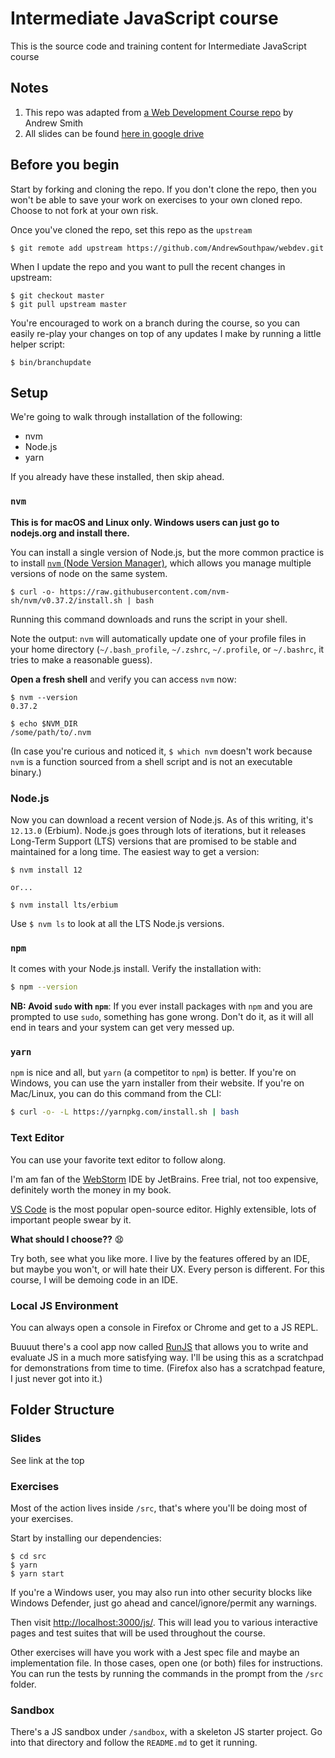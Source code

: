 # Intermediate JavaScript course

This is the source code and training content for Intermediate JavaScript course

## Notes
1. This repo was adapted from [a Web Development Course repo](https://github.com/andrewsouthpaw/webdev) by Andrew Smith
2. All slides can be found [here in google drive](https://drive.google.com/drive/folders/1uQ1mojp7TBedK5tu3IGvGVmCcpW9KUsp?usp=sharing)

## Before you begin

Start by forking and cloning the repo. If you don't clone the repo, then you won't be able to save your work on exercises to your own cloned repo. Choose to not fork at your own risk.

Once you've cloned the repo, set this repo as the `upstream`

```
$ git remote add upstream https://github.com/AndrewSouthpaw/webdev.git
```

When I update the repo and you want to pull the recent changes in upstream:

```
$ git checkout master
$ git pull upstream master
```

You're encouraged to work on a branch during the course, so you can easily re-play your changes on top of any updates I make by running a little helper script:

```
$ bin/branchupdate
``` 

## Setup

We're going to walk through installation of the following:

- nvm
- Node.js
- yarn

If you already have these installed, then skip ahead.

### `nvm`

**This is for macOS and Linux only. Windows users can just go to nodejs.org and install there.**

You can install a single version of Node.js, but the more common practice is to install [`nvm` (Node Version Manager)](https://github.com/nvm-sh/nvm), which allows you manage multiple versions of node on the same system.

```
$ curl -o- https://raw.githubusercontent.com/nvm-sh/nvm/v0.37.2/install.sh | bash
```

Running this command downloads and runs the script in your shell.

Note the output: `nvm` will automatically update one of your profile files in your home directory (`~/.bash_profile`, `~/.zshrc`, `~/.profile`, or `~/.bashrc`, it tries to make a reasonable guess).
 
**Open a fresh shell** and verify you can access `nvm` now:

```shell
$ nvm --version
0.37.2

$ echo $NVM_DIR
/some/path/to/.nvm
```

(In case you're curious and noticed it, `$ which nvm` doesn't work because `nvm` is a function sourced from a shell script and is not an executable binary.)

### Node.js

Now you can download a recent version of Node.js. As of this writing, it's `12.13.0` (Erbium). Node.js goes through lots of iterations, but it releases Long-Term Support (LTS) versions that are promised to be stable and maintained for a long time. The easiest way to get a version:

```shell
$ nvm install 12

or...

$ nvm install lts/erbium
``` 

Use `$ nvm ls` to look at all the LTS Node.js versions.

### `npm`

It comes with your Node.js install. Verify the installation with:

```bash
$ npm --version
```

**NB: Avoid `sudo` with `npm`**: If you ever install packages with `npm` and you are prompted to use `sudo`, something has gone wrong. Don't do it, as it will all end in tears and your system can get very messed up.

### `yarn`

`npm` is nice and all, but `yarn` (a competitor to `npm`) is better. If you're on Windows, you can use the yarn installer from their website. If you're on Mac/Linux, you can do this command from the CLI:

```bash
$ curl -o- -L https://yarnpkg.com/install.sh | bash
```

### Text Editor

You can use your favorite text editor to follow along.

I'm am fan of the [WebStorm](https://www.jetbrains.com/webstorm/) IDE by JetBrains. Free trial, not too expensive, definitely worth the money in my book.

[VS Code](https://code.visualstudio.com/) is the most popular open-source editor. Highly extensible, lots of important people swear by it. 

**What should I choose??** 😧

Try both, see what you like more. I live by the features offered by an IDE, but maybe you won't, or will hate their UX. Every person is different. For this course, I will be demoing code in an IDE.

### Local JS Environment

You can always open a console in Firefox or Chrome and get to a JS REPL.

Buuuut there's a cool app now called [RunJS](https://runjs.dev/) that allows you to write and evaluate JS in a much more satisfying way. I'll be using this as a scratchpad for demonstrations from time to time. (Firefox also has a scratchpad feature, I just never got into it.)  

## Folder Structure

### Slides

See link at the top

### Exercises

Most of the action lives inside `/src`, that's where you'll be doing most of your exercises.

Start by installing our dependencies:

```shell
$ cd src
$ yarn
$ yarn start
```

If you're a Windows user, you may also run into other security blocks like Windows Defender, just go ahead and cancel/ignore/permit any warnings.

Then visit <http://localhost:3000/js/>. This will lead you to various interactive pages and test suites that will be used throughout the course.

Other exercises will have you work with a Jest spec file and maybe an implementation file. In those cases, open one (or both) files for instructions. You can run the tests by running the commands in the prompt from the `/src` folder.

### Sandbox

There's a JS sandbox under `/sandbox`, with a skeleton JS starter project. Go into that directory and follow the `README.md` to get it running.
